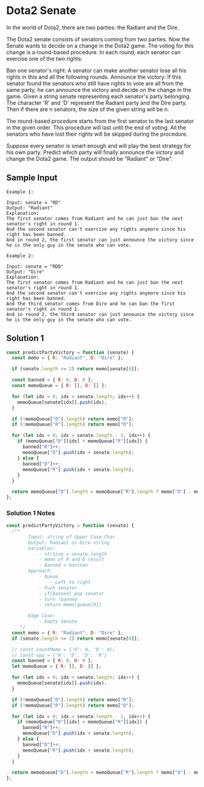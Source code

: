 # Dota2 Senate

In the world of Dota2, there are two parties: the Radiant and the Dire.

The Dota2 senate consists of senators coming from two parties. Now the Senate wants to decide on a change in the Dota2 game. The voting for this change is a round-based procedure. In each round, each senator can exercise one of the two rights:

Ban one senator's right: A senator can make another senator lose all his rights in this and all the following rounds.
Announce the victory: If this senator found the senators who still have rights to vote are all from the same party, he can announce the victory and decide on the change in the game.
Given a string senate representing each senator's party belonging. The character 'R' and 'D' represent the Radiant party and the Dire party. Then if there are n senators, the size of the given string will be n.

The round-based procedure starts from the first senator to the last senator in the given order. This procedure will last until the end of voting. All the senators who have lost their rights will be skipped during the procedure.

Suppose every senator is smart enough and will play the best strategy for his own party. Predict which party will finally announce the victory and change the Dota2 game. The output should be "Radiant" or "Dire".

## Sample Input

```
Example 1:

Input: senate = "RD"
Output: "Radiant"
Explanation:
The first senator comes from Radiant and he can just ban the next senator's right in round 1.
And the second senator can't exercise any rights anymore since his right has been banned.
And in round 2, the first senator can just announce the victory since he is the only guy in the senate who can vote.

Example 2:

Input: senate = "RDD"
Output: "Dire"
Explanation:
The first senator comes from Radiant and he can just ban the next senator's right in round 1.
And the second senator can't exercise any rights anymore since his right has been banned.
And the third senator comes from Dire and he can ban the first senator's right in round 1.
And in round 2, the third senator can just announce the victory since he is the only guy in the senate who can vote.
```

## Solution 1

```js
const predictPartyVictory = function (senate) {
  const memo = { R: "Radiant", D: "Dire" };

  if (senate.length <= 2) return memo[senate[0]];

  const banned = { R: 0, D: 0 };
  const memoQueue = { R: [], D: [] };

  for (let idx = 0; idx < senate.length; idx++) {
    memoQueue[senate[idx]].push(idx);
  }

  if (!memoQueue["D"].length) return memo["R"];
  if (!memoQueue["R"].length) return memo["D"];

  for (let idx = 0; idx < senate.length - 1; idx++) {
    if (memoQueue["D"][idx] < memoQueue["R"][idx]) {
      banned["R"]++;
      memoQueue["D"].push(idx + senate.length);
    } else {
      banned["D"]++;
      memoQueue["R"].push(idx + senate.length);
    }
  }

  return memoQueue["D"].length > memoQueue["R"].length ? memo["D"] : memo["R"];
};
```

### Solution 1 Notes

```js
const predictPartyVictory = function (senate) {
  /**
        Input: string of Upper Case Char
        Output: Radiant or Dire string
        Variables:
            - strSize = senate.length
            - memo of R and D result
            - Banned = boolean
        Approach: 
            - Queue
                - Left to right
            - Push senator
            - if(banned) pop senator
            - turn !banned
            - return memo[queue[0]]

        Edge Case:
            - Empty Senate
     */
  const memo = { R: "Radiant", D: "Dire" };
  if (senate.length <= 2) return memo[senate[0]];

  // const countMemo = {'R': 0, 'D': 0};
  // const opp = {'R': 'D', 'D': 'R'}
  const banned = { R: 0, D: 0 };
  let memoQueue = { R: [], D: [] };

  for (let idx = 0; idx < senate.length; idx++) {
    memoQueue[senate[idx]].push(idx);
  }

  if (!memoQueue["D"].length) return memo["R"];
  if (!memoQueue["R"].length) return memo["D"];

  for (let idx = 0; idx < senate.length - 1; idx++) {
    if (memoQueue["D"][idx] < memoQueue["R"][idx]) {
      banned["R"]++;
      memoQueue["D"].push(idx + senate.length);
    } else {
      banned["D"]++;
      memoQueue["R"].push(idx + senate.length);
    }
  }

  return memoQueue["D"].length > memoQueue["R"].length ? memo["D"] : memo["R"];
};
```
